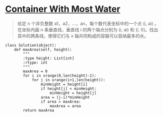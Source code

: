 # [Container With Most Water](https://leetcode.com/problems/container-with-most-water/)

> 给定 n 个非负整数 a1，a2，...，an，每个数代表坐标中的一个点 (i, ai) 。在坐标内画 n 条垂直线，垂直线 i 的两个端点分别为 (i, ai) 和 (i, 0)。找出其中的两条线，使得它们与 x 轴共同构成的容器可以容纳最多的水。

```
class Solution(object):
    def maxArea(self, height):
        """
        :type height: List[int]
        :rtype: int
        """
        maxArea = 0
        for i in xrange(0,len(height)-1):
            for j in xrange(i+1,len(height)):
                minHeight = height[i]
                if height[j] < minHeight:
                    minHeight = height[j]
                area = (j-i)*minHeight
                if area > maxArea:
                    maxArea = area
        return maxArea
```
